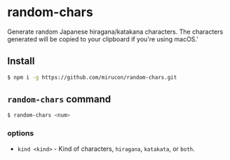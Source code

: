 # random-chars

Generate random Japanese hiragana/katakana characters. The characters generated will be copied to your clipboard if you're using macOS.'

## Install

```bash
$ npm i -g https://github.com/mirucon/random-chars.git
```

## `random-chars` command

```bash
$ random-chars <num>
```

### options 

* `kind <kind>` - Kind of characters, `hiragana`, `katakata`, or `both`.